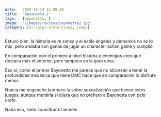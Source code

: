 ```yaml
---
date:   2020-11-14 12:00:00
title:  "Bayonetta 2"
tags:   [bayonetta, ]
image:  '/images/reviews/bayonetta2.jpg'
category: [el-corgi-pretencioso, juego]
---
```

Estuvo bien, la historia es re sonsa y el estilo ángeles y demonios no es lo mío, pero andaba con ganas de jugar un character action game y cumplió

En comparación con el primero a nivel historia y enemigos creo que destaca más el anterior, pero tampoco es la gran cosa.

Eso sí, como el primer Bayonetta me parece que no alcanzan a tener la profundidad mecánica que tiene DMC hace que en comparación lo disfrute menos.

Nunca me engancho tampoco la sobre sexualización que tienen estos juegos, aunque mentiría si dijera que no prefiero a Bayonetta con pelo corto.

Nada eso, lindo soundtrack también.